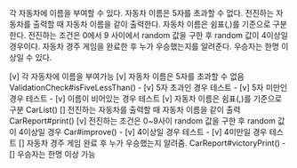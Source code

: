 각 자동차에 이름을 부여할 수 있다. 자동차 이름은 5자를 초과할 수 없다.
전진하는 자동차를 출력할 때 자동차 이름을 같이 출력한다.
자동차 이름은 쉼표(,)를 기준으로 구분한다.
전진하는 조건은 0에서 9 사이에서 random 값을 구한 후 random 값이 4이상일 경우이다.
자동차 경주 게임을 완료한 후 누가 우승했는지를 알려준다. 우승자는 한명 이상일 수 있다.

[v] 각 자동차에 이름을 부여가능
[v] 자동차 이름은 5자를 초과할 수 없음 ValidationCheck#isFiveLessThan()
    - [v] 5자 초과인 경우 테스트
    - [v] 5자 미만인 경우 테스트
    - [v] 이름이 비어있는 경우 테스트
[v] 자동차 이름은 쉼표(,)를 기준으로 구분 CarList()
[] 전진하는 자동차를 출력할 때 자동차 이름을 같이 출력 CarReport#print()
[v] 전진하는 조건은 0~9사이 random 값을 구한 후 random 값이 4이상일 경우 Car#improve()
    - [v] 4이상일 경우 테스트
    - [v] 4미만일 경우 테스트
[] 자동차 경주 게임 완료 후 누가 우승했는지 알려줌. CarReport#victoryPrint()
    - [] 우승자는 한명 이상 가능
